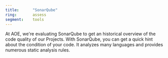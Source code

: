 ```yaml
---
title:      "SonarQube"
ring:       assess
segment:    tools
---
```


At AOE, we're evaluating SonarQube to get an historical overview of the code quality of our Projects. With SonarQube, you can get a quick hint about the condition of your code. It analyzes many languages and provides numerous static analysis rules.
